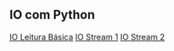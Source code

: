 IO com Python
-----------------

[IO Leitura Básica](https://github.com/robsonoduarte/learn-python/blob/master/python-curso-completo/io/io_v1.py)
[IO Stream 1](https://github.com/robsonoduarte/learn-python/blob/master/python-curso-completo/io/io_v2.py)
[IO Stream 2](https://github.com/robsonoduarte/learn-python/blob/master/python-curso-completo/io/io_v3.py)
